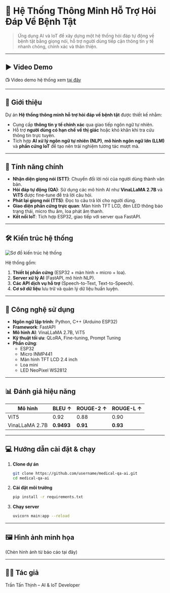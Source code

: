 # 🤖 Hệ Thống Thông Minh Hỗ Trợ Hỏi Đáp Về Bệnh Tật

> Ứng dụng AI và IoT để xây dựng một hệ thống hỏi đáp tự động về bệnh tật bằng giọng nói, hỗ trợ người dùng tiếp cận thông tin y tế nhanh chóng, chính xác và thân thiện.

---

## ▶️ Video Demo
📺 Video demo hệ thống xem [tại đây](https://youtu.be/j2nC14IqkZw)

---

## 📜 Giới thiệu

Dự án **Hệ thống thông minh hỗ trợ hỏi đáp về bệnh tật** được thiết kế nhằm:
- Cung cấp **thông tin y tế chính xác** qua giao tiếp ngôn ngữ tự nhiên.
- Hỗ trợ **người dùng có hạn chế về thị giác** hoặc khó khăn khi tra cứu thông tin trực tuyến.
- Tích hợp **AI xử lý ngôn ngữ tự nhiên (NLP)**, **mô hình ngôn ngữ lớn (LLM)** và **phần cứng IoT** để tạo nên trải nghiệm tương tác mượt mà.

---

## 🔧 Tính năng chính

- **Nhận diện giọng nói (STT)**: Chuyển đổi lời nói của người dùng thành văn bản.
- **Hỏi đáp tự động (QA)**: Sử dụng các mô hình AI như **VinaLLaMA 2.7B** và **ViT5** được fine-tune để trả lời câu hỏi.
- **Phát lại giọng nói (TTS)**: Đọc to câu trả lời cho người dùng.
- **Giao diện phần cứng trực quan**: Màn hình TFT LCD, đèn LED thông báo trạng thái, micro thu âm, loa phát âm thanh.
- **Kết nối IoT**: Tích hợp ESP32, giao tiếp với server qua FastAPI.

---

## 🛠️ Kiến trúc hệ thống

![Sơ đồ kiến trúc hệ thống](./images/kien-truc-he-thong.png)

Hệ thống gồm:
1. **Thiết bị phần cứng** (ESP32 + màn hình + micro + loa).
2. **Server xử lý AI** (FastAPI, mô hình NLP).
3. **Các API dịch vụ hỗ trợ** (Speech-to-Text, Text-to-Speech).
4. **Cơ sở dữ liệu** lưu trữ và quản lý dữ liệu huấn luyện.

---

## 🧠 Công nghệ sử dụng

- **Ngôn ngữ lập trình**: Python, C++ (Arduino ESP32)
- **Framework**: FastAPI
- **Mô hình AI**: VinaLLaMA 2.7B, ViT5
- **Kỹ thuật tối ưu**: QLoRA, Fine-tuning, Prompt Tuning
- **Phần cứng**:
  - ESP32
  - Micro INMP441
  - Màn hình TFT LCD 2.4 inch
  - Loa mini
  - LED NeoPixel WS2812

---

## 📊 Đánh giá hiệu năng

| Mô hình | BLEU ↑ | ROUGE-2 ↑ | ROUGE-L ↑ |
|---------|--------|-----------|-----------|
| ViT5    | 0.92   | 0.88      | 0.90      |
| VinaLLaMA 2.7B | **0.9493** | **0.91**  | **0.93** |

---

## 💻 Hướng dẫn cài đặt & chạy

1. **Clone dự án**
   ```bash
   git clone https://github.com/username/medical-qa-ai.git
   cd medical-qa-ai
2. **Cài đặt môi trường**
   ```bash
   pip install -r requirements.txt
3. **Chạy server**
   ```bash
   uvicorn main:app --reload

---

## 🖼️ Hình ảnh minh họa
(Chèn hình ảnh từ báo cáo tại đây)

---

## 👨‍💻 Tác giả
Trần Tấn Thịnh – AI & IoT Developer

   
